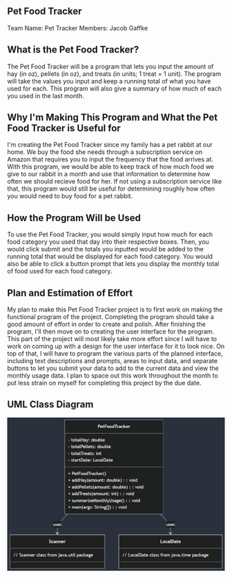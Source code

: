 ## Pet Food Tracker
Team Name: Pet Tracker
Members: Jacob Gaffke

## What is the Pet Food Tracker?

The Pet Food Tracker will be a program that lets you input the amount of hay (in oz), pellets (in oz), and treats (in units; 1 treat = 1 unit). The program will take the values you input and keep a running total of what you have used for each. This program will also give a summary of how much of each you used in the last month.

## Why I'm Making This Program and What the Pet Food Tracker is Useful for

I'm creating the Pet Food Tracker since my family has a pet rabbit at our home. We buy the food she needs through a subscription service on Amazon that requires you to input the frequency that the food arrives at. With this program, we would be able to keep track of how much food we give to our rabbit in a month and use that information to determine how often we should recieve food for her. If not using a subscription service like that, this program would still be useful for determining roughly how often you would need to buy food for a pet rabbit.

## How the Program Will be Used

To use the Pet Food Tracker, you would simply input how much for each food category you used that day into their respective boxes. Then, you would click submit and the totals you inputted would be added to the running total that would be displayed for each food category. You would also be able to click a button prompt that lets you display the monthly total of food used for each food category.

## Plan and Estimation of Effort

My plan to make this Pet Food Tracker project is to first work on making the functional program of the project. Completing the program should take a good amount of effort in order to create and polish. After finishing the program, I'll then move on to creating the user interface for the program. This part of the project will most likely take more effort since I will have to work on coming up with a design for the user interface for it to look nice. On top of that, I will have to program the various parts of the planned interface, including text descriptions and prompts, areas to input data, and separate buttons to let you submit your data to add to the current data and view the monthly usage data. I plan to space out this work throughout the month to put less strain on myself for completing this project by the due date.

## UML Class Diagram

![alt text](image.png)